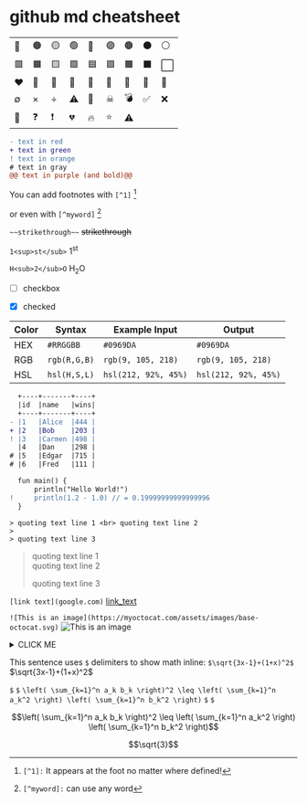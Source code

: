 # github md cheatsheet


|     |       |      |     |     |      |     |     |     |
|-----|-------|------|-----|-----|------|-----|-----|-----|
| 🔴  |  🟠  | 🟡   | 🟢  |  🔵 |  🟣 |  🟤 | ⚫  | ⚪  |
| 🟥  |  🟧  | 🟨   | 🟩  |  🟦 |  🟪 |  🟫 | ⬛  | ⬜  |
| ❤️  |  🧡  | 💛   | 💚  |  💙 |  💜 |  🤎 | 🖤  | 🤍 |
|  ∅  |  ×   | ÷     |  ⚠  |  💩 |  ☠   | 💣 | ✅  | ❌  |
| 🚫  |  ❓ |  ❗   |  💔 |  🔥 |  ⭐ |  ⚠️  |     |     |

```diff
- text in red
+ text in green
! text in orange
# text in gray
@@ text in purple (and bold)@@
```

You can add footnotes with `[^1]` [^1]

or even with `[^myword]` [^myword]

[^1]: `[^1]:` It appears at the foot no matter where defined!

[^myword]: `[^myword]:` can use any word


`~~strikethrough~~` ~~strikethrough~~

`1<sup>st</sub>` 1<sup>st</sub>

`H<sub>2</sub>O` H<sub>2</sub>O

- [ ] checkbox
- [X] checked


| Color	 | Syntax        | Example	Input       | Output             |
|--------|---------------|----------------------|---------------------|
| HEX	 | `#RRGGBB`     | `#0969DA`            |  `#0969DA`          |
| RGB	 | `rgb(R,G,B)`  | `rgb(9, 105, 218)`   |  `rgb(9, 105, 218)` |
| HSL	 | `hsl(H,S,L)`  | `hsl(212, 92%, 45%)` |  `hsl(212, 92%, 45%)`|

```diff
  +----+-------+----+
  |id  |name   |wins|
  +----+-------+----+
- |1   |Alice  |444 |
+ |2   |Bob    |203 |
! |3   |Carmen |498 |
  |4   |Dan    |298 |
# |5   |Edgar  |715 |
# |6   |Fred   |111 |

  fun main() {
      println("Hello World!")
!     println(1.2 - 1.0) // = 0.19999999999999996
  }
```
```text
> quoting text line 1 <br> quoting text line 2
> 
> quoting text line 3
```
> quoting text line 1 <br> quoting text line 2
> 
> quoting text line 3

`[link text](google.com)`
[link_text](google.com)  

`![This is an image](https://myoctocat.com/assets/images/base-octocat.svg)`
![This is an image](https://myoctocat.com/assets/images/base-octocat.svg)


<details><summary>CLICK ME</summary>
<p>

#### We can hide anything, even code!
```xml
   <details><summary>CLICK ME</summary>
    <p>
        Details tag hides things
    </p>
</details>
```
</p>
</details>

This sentence uses `$` delimiters to show math inline: `$\sqrt{3x-1}+(1+x)^2$` $\sqrt{3x-1}+(1+x)^2$

`$` `$` `\left( \sum_{k=1}^n a_k b_k \right)^2 \leq \left( \sum_{k=1}^n a_k^2 \right) \left( \sum_{k=1}^n b_k^2 \right)` `$` `$`

$$\left( \sum_{k=1}^n a_k b_k \right)^2 \leq \left( \sum_{k=1}^n a_k^2 \right) \left( \sum_{k=1}^n b_k^2 \right)$$

```math
\sqrt{3}
```




